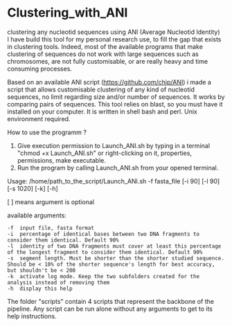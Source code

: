 # Clustering_with_ANI
clustering any nucleotid sequences using ANI (Average Nucleotid Identity)  
I have build this tool for my personal research use, to fill the gap that exists in clustering tools. Indeed, most of the available programs that make clustering of sequences do not work with large sequences such as chromosomes, are not fully customisable, or are really heavy and time consuming processes.

Based on an available ANI script (https://github.com/chjp/ANI) i made a script that allows customisable clustering of any kind of nucleotid sequences, no limit regarding size and/or number of sequences. It works by comparing pairs of sequences.
This tool relies on blast, so you must have it installed on your computer. It is written in shell bash and perl. Unix environment required.

How to use the programm ?

1. Give execution permission to Launch_ANI.sh by typing in a terminal "chmod +x	Launch_ANI.sh" or right-clicking on it, properties, permissions, make executable.
2. Run the program by calling Launch_ANI.sh from your opened terminal.

Usage: /home/path_to_the_script/Launch_ANI.sh -f fasta_file [-i 90] [-l 90] [-s 1020] [-k] [-h]

[ ] means argument is optional

available arguments:

	-f	input file, fasta format
	-i	percentage of identical bases between two DNA fragments to consider them identical. Default 90%
	-l	identity of two DNA fragments must cover at least this percentage of the longest fragment to consider them identical. Default 90%
	-s	segment length. Must be shorter than the shorter studied sequence. Should be < 10% of the shorter sequence's length for best accuracy, but shouldn't be < 200
	-k	activate log mode. Keep the two subfolders created for the analysis instead of removing them 
	-h	display this help


The folder "scripts" contain 4 scripts that represent the backbone of the pipeline. Any script can be run alone without any arguments to get to its help instructions. 
